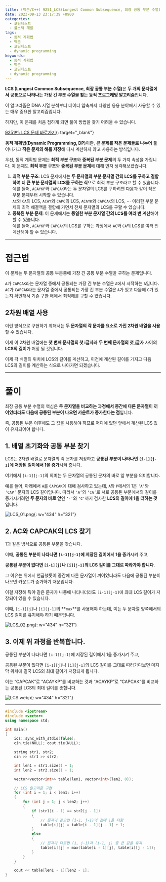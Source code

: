 ```yaml
---
title: (백준/C++) 9251_LCS(Longest Common Subsequence, 최장 공통 부분 수열)
date: 2023-09-13 23:17:39 +0900
categories:
  - 코딩테스트
  - 풀스택 개발
tags:
  - 동적 계획법
  - 백준
  - 코딩테스트
  - dynamic programming
keywords:
  - 동적 계획법
  - 백준
  - 코딩테스트
  - dynamic programming
---
```


<span class="keyword">**LCS (Longest Common Subsequence, 최장 공통 부분 수열)**</span>은 <span class="important">**두 개의 문자열에서 공통으로 나타나는 가장 긴 부분 수열을 찾는 동적 프로그래밍 알고리즘**</span>입니다.

이 알고리즘은 DNA 서열 분석부터 데이터 압축까지 다양한 응용 분야에서 사용할 수 있는 매우 중요한 알고리즘입니다.

하지만, 이 문제를 처음 접하게 되면 풀이 방법을 찾기 어려울 수 있습니다.

[9251번: LCS 문제 바로가기](https://www.acmicpc.net/problem/9251){: target="_blank"}

<span class="keyword">**동적 계획법(Dynamic Programming, DP)**</span>이란, <span class="font_highlight">**큰 문제를 작은 문제들로 나누어**</span> 풀어나가고 <span class="font_highlight">**작은 문제의 해를 저장**</span>해 다시 계산하지 않고 사용하는 방식입니다.

우선, 동적 계획법 문제는 **최적 부분 구조**와 **중복된 부분 문제**의 두 가지 속성을 가집니다. 이 문제도 **최적 부분 구조**와 **중복된 부분 문제**에 대해 먼저 생각해보겠습니다.

1. **최적 부분 구조**: LCS 문제에서는 <span class="important">**두 문자열의 부분 문자열 간의 LCS를 구하고 결합하여 더 큰 부분 문자열의 LCS를 구하는 식**</span>으로 최적 부분 구조라고 할 수 있습니다.
<br> 예를 들어, `ACAYKP`와 `CAPCAK`라는 두 문자열의 LCS를 구하려면 다음과 같이 작은 부분 문제부터 시작할 수 있습니다.
<br> `AC`와 `CA`의 LCS, `ACAY`와 `CAPC`의 LCS, `ACAYK`와 `CAPCAK`의 LCS, ⋯
이러한 부분 문제의 최적 해결책을 결합해 가면서 전체 문자열의 LCS를 구할 수 있습니다.
1. **중복된 부분 문제**: 이 문제에서는 <span class="important">**동일한 부분 문자열 간의 LCS를 여러 번 계산**</span>해야 할 수 있습니다.
<br> 예를 들어, `ACAYKP`와 `CAPCAK`의 LCS를 구하는 과정에서 `AC`와 `CA`의 LCS를 여러 번 계산해야 할 수 있습니다.

---

# 접근법

이 문제는 두 문자열의 공통 부분중에 가장 긴 공통 부분 수열을 구하는 문제입니다.

`A`가 `CAPCAK`라는 문자열 중에서 공통되는 가장 긴 부분 수열은 `A`에서 시작하는 `A`입니다. `AC`가 `CAPCAK`라는 문자열 중에서 공통되는 가장 긴 부분 수열은 `A`가 있고 다음에 `C`가 있는지 확인해서 기존 구한 해에서 최적해를 구할 수 있습니다.

## 2차원 배열 사용

이런 방식으로 구현하기 위해서는 **두 문자열의 각 문자를 요소로 가진 2차원 배열을 사용**할 수 있습니다.

이제 이 2차원 배열에는 **첫 번째 문자열의 첫 i글자**와 **두 번째 문자열의 첫 j글자** 사이의 **LCS의 길이**가 저장 될 것입니다.

이제 각 배열의 위치에 LCS의 길이를 계산하고, 이전에 계산된 길이를 가지고 다음 LCS의 길이를 계산하는 식으로 나아가면 되겠습니다.

---

# 풀이

최장 공통 부분 수열의 핵심은 **두 문자열을 비교하는 과정에서 중간에 다른 문자열이 끼어있더라도 다음에 공통된 부분이 나오면 카운트가 증가한다는 점**입니다.

즉, 공통된 부분 이후에도 그 값을 사용해야 하므로 어디에 있던 앞에서 계산된 LCS 값이 유지되어야 합니다.

## 1. 배열 초기화와 공통 부분 찾기

LCS는 2차원 배열로 문자열의 각 문자를 저장하고 **공통된 부분이 나타나면 `[i-1][j-1]`에 저장된 길이에서 1을 증가**시켜 줍니다.

여기에서 `[i-1][j-1]`의 의미는 두 문자열의 공통된 문자의 바로 앞 부분을 의미합니다.

예를 들어, 아래에서 `A`를 `CAPCAK`에 대해 검사하고 있는데, `A`와 `P`에서의 1은 `‘A’`와 `‘CAP’` 문자의 LCS 길이입니다. 따라서 `‘A’`와 `‘CA’`로 서로 공통된 부분에서의 길이를 증가시키려면 **두 문자의 바로 앞**인 `‘-’`와 `‘C’`까지 검사한 **LCS의 길이에 1을 더하는 것**입니다.

![LCS_01.png](https://i.postimg.cc/Dw6QhCXs/LCS-01.png){: w="434" h="321"}

## 2. AC와 CAPCAK의 LCS 찾기

1과 같은 방식으로 공통된 부분을 찾습니다.

이때, **공통된 부분이 나타나면 `[i-1][j-1]`에 저장된 길이에서 1을 증가**시켜 주고,

**공통된 부분이 없다면 `[i-1][j]`나 `[i][j-1]`의 LCS 길이를 그대로 따라가야 합니다**.

그 이유는 위에서 언급했듯이 중간에 다른 문자열이 끼어있더라도 다음에 공통된 부분이 나오면 카운트가 증가하기 때문입니다.

이걸 저장해 둬야 같은 문자가 나중에 나타나더라도 `[i-1][j-1]`에 최대 LCS 길이가 저장되어 있을 수 있습니다.

이때, `[i-1][j]`나 `[i][j-1]`의 **`max`**를 사용해야 하는데, 이는 두 문자열 양쪽에서의 LCS 길이를 유지해야 하기 때문입니다.

![LCS_02.png](https://i.postimg.cc/8CnhJjwz/LCS-02.png){: w="434" h="321"}

## 3. 이제 위 과정을 반복합니다.

공통된 부분이 나타나면 `[i-1][j-1]`에 저장된 길이에서 1을 증가시켜 주고,

공통된 부분이 없다면 `[i-1][j]`나 `[i][j-1]`의 LCS 길이를 그대로 따라가다보면 마지막 위치에 결국 LCS의 최대 길이가 저장되게 됩니다.

이는 “CAPCAK”로 “ACAYKP”를 비교하는 것과 “ACAYKP”로 “CAPCAK”를 비교하는 공통된 LCS의 최대 길이를 뜻합니다.

![LCS.webp](https://i.postimg.cc/Y0Qgs87v/LCS.webp){: w="434" h="321"}

---

```cpp
#include <iostream>
#include <vector>
using namespace std;

int main()
{
	ios::sync_with_stdio(false);
	cin.tie(NULL); cout.tie(NULL);

    string str1, str2;
    cin >> str1 >> str2;

    int len1 = str1.size() + 1;
    int len2 = str2.size() + 1;

    vector<vector<int>> table(len1, vector<int>(len2, 0));

    // LCS 알고리즘 구현
    for (int i = 1; i < len1; i++) 
    {
        for (int j = 1; j < len2; j++) 
        {
            if (str1[i - 1] == str2[j - 1]) 
            {
                // 문자가 같으면 (i-1, j-1)의 값에 1을 더함
                table[i][j] = table[i - 1][j - 1] + 1;
            }
            else 
            {
                // 문자가 다르면 (i, j-1)과 (i-1, j) 중 큰 값을 유지
                table[i][j] = max(table[i - 1][j], table[i][j - 1]);
            }
        }
    }

    cout << table[len1 - 1][len2 - 1];
}
```